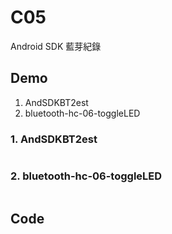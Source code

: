 # C05

Android SDK 藍芽紀錄

## Demo

1. AndSDKBT2est
2. bluetooth-hc-06-toggleLED

### 1. AndSDKBT2est

![]()

### 2. bluetooth-hc-06-toggleLED

![]()

## Code
